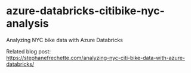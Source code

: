 # azure-databricks-citibike-nyc-analysis
Analyzing NYC bike data with Azure Databricks

Related blog post:   
https://stephanefrechette.com/analyzing-nyc-citi-bike-data-with-azure-databricks/
